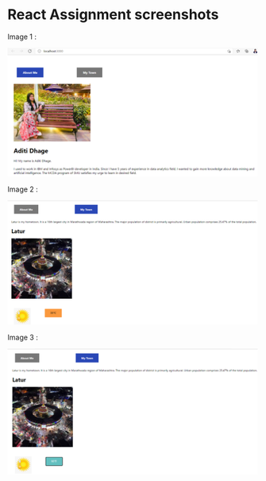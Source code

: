 # React Assignment screenshots

Image 1 : 

![screenshot 1](AboutMe.PNG)


Image 2 : 

![screenshot 2](MyTown.PNG)


Image 3 : 

![screenshot 3](MyTownF.PNG)
